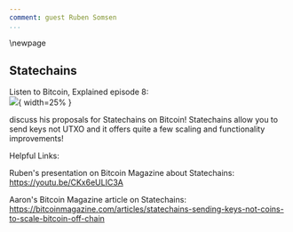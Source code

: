 ```yaml
---
comment: guest Ruben Somsen
...
```

\newpage
## Statechains

Listen to Bitcoin, Explained episode 8:\
![](qr/08.png){ width=25% }

discuss his proposals for Statechains on Bitcoin! Statechains allow you to send keys not UTXO and it offers quite a few scaling and functionality improvements!

Helpful Links:

Ruben's presentation on Bitcoin Magazine about Statechains:\
<https://youtu.be/CKx6eULIC3A>

Aaron's Bitcoin Magazine article on Statechains:\
<https://bitcoinmagazine.com/articles/statechains-sending-keys-not-coins-to-scale-bitcoin-off-chain>

